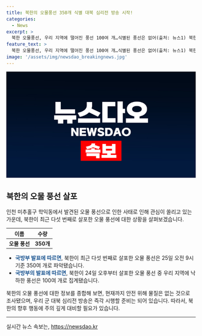 ```yaml
---
title: 북한의 오물풍선 350개 식별 대북 심리전 방송 시작!
categories:
  - News
excerpt: >
  북한 오물풍선, 우리 지역에 떨어진 풍선 100여 개…식별된 풍선은 없어(출처: 뉴스1) 북한이 올해 다섯 번째로 살포한 오물 풍선이 우리 지역에 100여 개로 파악됐다고 합참이 밝혔다. 주로 경기 북부와 서울에서 떨어진 것으로 파악되며, 풍선 안의 대부분은 종이류의 쓰레기였다. 북한의 행동에 따라 우리 군 대북 심리전 방송은 즉각 시행할 준비가 돼 있으며, 감염병 우려는 없다는 것이 통일부의 판단이다.
feature_text: >
  북한 오물풍선, 우리 지역에 떨어진 풍선 100여 개…식별된 풍선은 없어(출처: 뉴스1) 북한이 올해 다섯 번째로 살포한 오물 풍선이 우리 지역에 100여 개로 파악됐다고 합참이 밝혔다. 주로 경기 북부와 서울에서 떨어진 것으로 파악되며, 풍선 안의 대부분은 종이류의 쓰레기였다. 북한의 행동에 따라 우리 군 대북 심리전 방송은 즉각 시행할 준비가 돼 있으며, 감염병 우려는 없다는 것이 통일부의 판단이다.
image: '/assets/img/newsdao_breakingnews.jpg'
---
```


<p><img src="/assets/img/newsdao_breakingnews.jpg" alt="implanttips 속보" /></p>

<h2 data-ke-size="size26">북한의 오물 풍선 살포</h2>

<p data-ke-size="size16">인천 미추홀구 학익동에서 발견된 오물 풍선으로 인한 사태로 인해 관심이 쏠리고 있는 가운데, 북한이 최근 다섯 번째로 살포한 오물 풍선에 대한 상황을 살펴보겠습니다.</p>

<table>
<thead>
<tr>
<th style="text-align: center; height: 17px;"><b>이름</b></th>
<th style="text-align: center; height: 17px;"><b>수량</b></th>
</tr>
</thead>
<tbody>
<tr>
<td style="text-align: center; height: 17px;"><b>오물 풍선</b></td>
<td style="text-align: center; height: 17px;"><b>350개</b></td>
</tr>
</tbody>
</table>

<ul>
<li><b><span style="color: #1a5490;">국방부 발표에 따르면</span></b>, 북한이 최근 다섯 번째로 살포한 오물 풍선은 25일 오전 9시 기준 350여 개로 파악됐습니다. </li>
<li><b><span style="color: #1a5490;">국방부의 발표에 따르면</span></b>, 북한이 24일 오후부터 살포한 오물 풍선 중 우리 지역에 낙하한 풍선은 100여 개로 집계됐습니다.</li>
</ul>

<p data-ke-size="size16">북한의 오물 풍선에 대한 정보를 종합해 보면, 현재까지 안전 위해 물질은 없는 것으로 조사됐으며, 우리 군 대북 심리전 방송은 즉각 시행할 준비는 되어 있습니다. 따라서, 북한의 향후 행동에 주의 깊게 대비할 필요가 있습니다.</p>

<hr>
실시간 뉴스 속보는, <a href="https://newsdao.kr" rel="dofollow">https://newsdao.kr</a>


